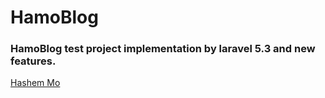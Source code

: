 # HamoBlog 

### HamoBlog test project implementation by laravel 5.3 and new features.

[Hashem Mo](https://github.com/hamog)